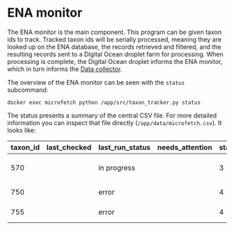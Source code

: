 # ENA monitor

The ENA monitor is the main component. 
This program can be given taxon ids to track.
Tracked taxon ids will be serially processed, meaning they are looked up on the ENA database,
the records retrieved and filtered, and the resulting records sent to a Digital Ocean droplet farm for processing.
When processing is complete, the Digital Ocean droplet informs the ENA monitor, which in turn informs the
[Data collector](../Data_collector/overview.md). 

The overview of the ENA monitor can be seen with the `status` subcommand:
```shell
docker exec microfetch python /app/src/taxon_tracker.py status
```

The status presents a summary of the central CSV file. 
For more detailed information you can inspect that file directly (`/app/data/microfetch.csv`).
It looks like:

| taxon_id	 | last_checked	 | last_run_status	 | needs_attention	 | stage | stage_name            | priority	 | generated_warning	 | checkpoint_time            |
|-----------|---------------|------------------|------------------|-------|-----------------------|-----------|--------------------|----------------------------|
| 570	      | <NA>	         | in progress		    |                  | 3	    | filter accession CSV	 | 3		       |                    | 2022-05-03 09:09:51.093475 |
| 750	      | <NA>	         | error		          |                  | 4	    | create droplet farm	  | 0	        | 	                  | 2022-04-22 19:18:43.476658 |
| 755	      | <NA>	         | error		          |                  | 4	    | create droplet farm	  | 0	        | 	                  | 2022-05-03 08:53:01.363596 |
